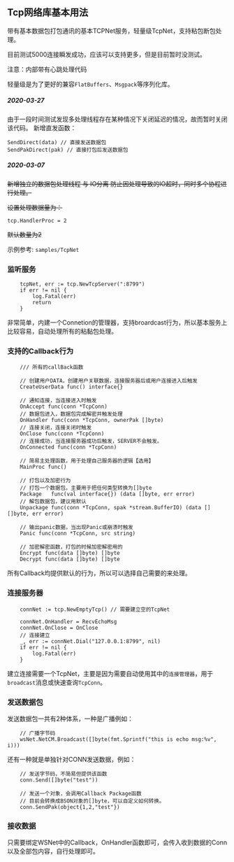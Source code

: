 ## Tcp网络库基本用法

带有基本数据包打包通讯的基本TCPNet服务，轻量级TcpNet，支持粘包断包处理。

目前测试5000连接瞬发成功，应该可以支持更多，但是目前暂时没测试。

注意：内部带有心跳处理代码

轻量级是为了更好的兼容`FlatBuffers`、`Msgpack`等序列化库。

##### 2020-03-27

由于一段时间测试发现多处理线程存在某种情况下关闭延迟的情况，故而暂时关闭该代码。
新增直发函数：
```
SendDirect(data) // 直接发送数据包
SendPakDirect(pak) // 直接打包后发送数据包
```

##### 2020-03-07

~~新增独立的数据包处理线程 与 IO分离 防止因处理导致的IO超时，同时多个协程进行处理。~~

~~设置处理数据量为：~~
```
tcp.HandlerProc = 2
```

~~默认数量为2~~

示例参考: `samples/TcpNet`

### 监听服务

```
    tcpNet, err := tcp.NewTcpServer(":8799")
	if err != nil {
		log.Fatal(err)
		return
	}
```

非常简单，内建一个Connetion的管理器，支持broardcast行为，所以基本服务上比较容易，自动处理所有的粘黏包处理。

### 支持的Callback行为

```
    /// 所有的callBack函数

	// 创建用户DATA，创建用户关联数据，连接服务器后或用户连接进入后触发
	CreateUserData func() interface{}

	// 通知连接，当连接进入时触发
	OnAccept func(conn *TcpConn)
	// 数据包进入，数据包完成解密并触发处理
	OnHandler func(conn *TcpConn, ownerPak []byte)
	// 连接关闭，连接关闭时触发
	OnClose func(conn *TcpConn)
	// 连接成功，当连接服务器成功后触发，SERVER不会触发。
	OnConnected func(conn *TcpConn)

    // 简易主处理函数，用于处理自己服务器的逻辑【选用】
	MainProc func() 

	// 打包以及加密行为
    // 打包一个数据包，主要用于把任何类型转换为[]byte
	Package   func(val interface{}) (data []byte, err error)
    // 解包数据包，建议用默认
	Unpackage func(conn *TcpConn, spak *stream.BufferIO) (data [][]byte, err error)

	// 输出panic数据，当出现Panic或崩溃时触发
	Panic func(conn *TcpConn, src string)

    // 加密解密函数，打包的时候加密解密用的
	Encrypt func(data []byte) []byte
	Decrypt func(data []byte) []byte
```

所有Callback均提供默认的行为，所以可以选择自己需要的来处理。

### 连接服务器

```
    connNet := tcp.NewEmptyTcp() // 需要建立空的TcpNet

	connNet.OnHandler = RecvEchoMsg
	connNet.OnClose = OnClose
	// 连接建立
	_, err := connNet.Dial("127.0.0.1:8799", nil)
	if err != nil {
		log.Fatal(err)
	}
```

建立连接需要一个TcpNet，主要是因为需要自动使用其中的`连接管理器`，用于`broadcast`消息或快速查询`TcpConn`。

### 发送数据包

发送数据包一共有2种体系，一种是广播例如：

```
    // 广播字节码
    wsNet.NetCM.Broadcast([]byte(fmt.Sprintf("this is echo msg:%v", i)))
```

还有一种就是单独针对CONN发送数据，例如：

```
    // 发送字节码，不简易但提供该函数
    conn.Send([]byte("test"))

    // 发送一个对象，会调用Callback Package函数
    // 目前会转换成BSON对象的[]byte，可以自定义如何转换。
    conn.SendPak(object{1,2,"test"})
```

### 接收数据

只需要绑定WSNet中的Callback，OnHandler函数即可，会传入收到数据的Conn以及全部包内容，自行处理即可。
